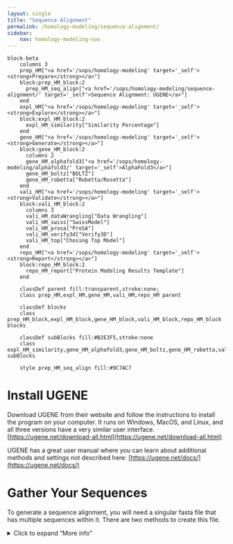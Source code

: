 ```yaml
---
layout: single
title: "Sequence Alignment"
permalink: /homology-modeling/sequence-alignment/
sidebar: 
    nav: homology-modeling-nav
---
```


```mermaid
block-beta
    columns 3
    prep_HM["<a href='/sops/homology-modeling' target='_self'><strong>Prepare</strong></a>"]
    block:prep_HM_block:2
      prep_HM_seq_align["<a href='/sops/homology-modeling/sequence-alignment/' target='_self'>Sequence Alignment: UGENE</a>"]
    end
    expl_HM["<a href='/sops/homology-modeling' target='_self'><strong>Explore</strong></a>"]
    block:expl_HM_block:2
      expl_HM_similarity["Similarity Percentage"]
    end
    gene_HM["<a href='/sops/homology-modeling' target='_self'><strong>Generate</strong></a>"]
    block:gene_HM_block:2
      columns 2
      gene_HM_alphafold3["<a href='/sops/homology-modeling/alphafold3/' target='_self'>AlphaFold3</a>"]
      gene_HM_boltz["BOLTZ"]
      gene_HM_robetta["Robetta/Rosetta"]
    end
    vali_HM["<a href='/sops/homology-modeling' target='_self'><strong>Validate</strong></a>"]
    block:vali_HM_block:2
      columns 3
      vali_HM_dataWrangling["Data Wrangling"]
      vali_HM_swiss["SwissModel"]
      vali_HM_prosa["ProSA"]
      vali_HM_verify3d["Verify3D"]
      vali_HM_top["Chosing Top Model"]
    end
    repo_HM["<a href='/sops/homology-modeling' target='_self'><strong>Report</strong></a>"]
    block:repo_HM_block:2
      repo_HM_report["Protein Modeling Results Template"]
    end

    classDef parent fill:transparent,stroke:none;
    class prep_HM,expl_HM,gene_HM,vali_HM,repo_HM parent
    
    classDef blocks
    class prep_HM_block,expl_HM_block,gene_HM_block,vali_HM_block,repo_HM_block blocks

    classDef subBlocks fill:#B2E3F5,stroke:none
    class expl_HM_similarity,gene_HM_alphafold3,gene_HM_boltz,gene_HM_robetta,vali_HM_dataWrangling,vali_HM_swiss,vali_HM_prosa,vali_HM_verify3d,vali_HM_top,repo_HM_report subBlocks

    style prep_HM_seq_align fill:#9C7AC7
```

# Install UGENE

Download UGENE from their website and follow the instructions to install the program on your computer. It runs on Windows, MacOS, and Linux, and all three versions have a very similar user interface.   
[https://ugene.net/download-all.html](https://ugene.net/download-all.html)

UGENE has a great user manual where you can learn about additional methods and settings not described here: [https://ugene.net/docs/](https://ugene.net/docs/) 


# Gather Your Sequences

To generate a sequence alignment, you will need a singular fasta file that has multiple sequences within it. There are two methods to create this file. 

<details>
<summary>Click to expand “More info”</summary>

Here’s the hidden content – you can mix **Markdown** _and_ HTML here.

- Bullet lists
- Images: ![alt text](/path/to/image.png)
- Anything you like

</details>

